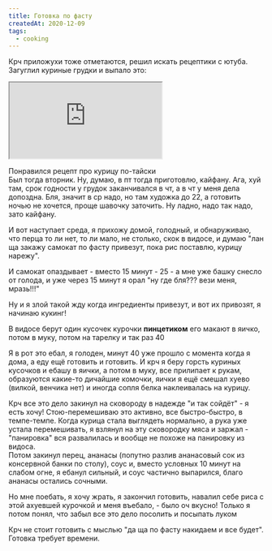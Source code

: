 ```yaml
---
title: Готовка по фасту
createdAt: 2020-12-09
tags:
  - cooking
---
```


Крч приложухи тоже отметаются, решил искать рецептики с ютуба. Загуглил куриные грудки и выпало это:

<iframe src="https://www.youtube.com/embed/qePYq8K6uKY?start=401"
allow="accelerometer; autoplay; clipboard-write; encrypted-media; gyroscope; picture-in-picture"
allowfullscreen></iframe>

Понравился рецепт про курицу по-тайски<br/>
Был тогда вторник. Ну, думаю, в пт тогда приготовлю, кайфану. Ага, хуй там, срок годности у грудок заканчивался в чт, а
в чт у меня дела допоздна. Бля, значит в ср надо, но там художка до 22, а готовить ночью не хочется, проще шавочку
заточить. Ну ладно, надо так надо, зато кайфану.

И вот наступает среда, я прихожу домой, голодный, и обнаруживаю, что перца то ли нет, то ли мало, не столько, скок в
видосе, и думаю "лан ща закажу самокат по фасту привезут, пока рис поставлю, курицу нарежу".

И самокат опаздывает - вместо 15 минут - 25 - а мне уже башку снесло от голода, и уже через 15 минут я орал "ну где
бля??? вези меня, мразь!!!"

Ну и я злой такой жду когда ингредиенты привезут, и вот их привозят, я начинаю кукинг!

В видосе берут один кусочек курочки <b>пинцетиком</b> его макают в яичко, потом в муку, потом на тарелку и так раз 40

Я в рот это ебал, я голоден, минут 40 уже прошло с момента когда я дома, а еду ещё готовить и готовить. И крч я беру
горсть куриных кусочков и ебашу в яички, а потом в муку, все прилипает к рукам, образуются какие-то дичайшие комочки,
яички я ещё смешал хуево (вилкой, венчика нет) и иногда сопля белка наклеивалась на курицу.

Крч все это дело закинул на сковороду в надежде "и так сойдёт" - я есть хочу! Стою-перемешиваю это активно, все
быстро-быстро, в темпе-темпе. Когда курица стала выглядеть нормально, а рука уже устала перемешивать, я взлянул на эту
сковородку мяса и заржал -
"панировка" вся развалилась и вообще не похоже на панировку из видоса.<br>
Потом закинул перец, ананасы (попутно разлив ананасовый сок из консервной банки по столу), соус и, вместо условных 10
минут на слабом огне, я ебанул сильный, и соус частично выпарился, благо ананасы остались сочными.

Но мне поебать, я хочу жрать, я закончил готовить, навалил себе риса с этой ахуевшей курочкой и меня въебало, - было оч
вкусно! Только я потом понял, что забыл все это дело посолить и посыпать луком

Крч не стоит готовить с мыслью "да ща по фасту накидаем и все будет". Готовка требует времени.
